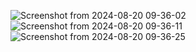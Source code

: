![Screenshot from 2024-08-20 09-36-02](https://github.com/user-attachments/assets/407edc72-c983-46bd-82ac-f64123bb82af)
![Screenshot from 2024-08-20 09-36-11](https://github.com/user-attachments/assets/882c6ffe-3d24-41de-8841-af462ea5328b)
![Screenshot from 2024-08-20 09-36-25](https://github.com/user-attachments/assets/35916bbf-b422-4752-a8a8-660150b97225)

